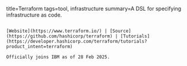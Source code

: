 title=Terraform
tags=tool, infrastructure
summary=A DSL for specifying infrastructure as code.
~~~~~~

[Website](https://www.terraform.io/) | [Source](https://github.com/hashicorp/terraform) | [Tutorials](https://developer.hashicorp.com/terraform/tutorials?product_intent=terraform)

Officially joins IBM as of 28 Feb 2025.

